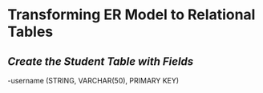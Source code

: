 # Transforming ER Model to Relational Tables

## *Create the Student Table with Fields*

-username (STRING, VARCHAR(50), PRIMARY KEY)

